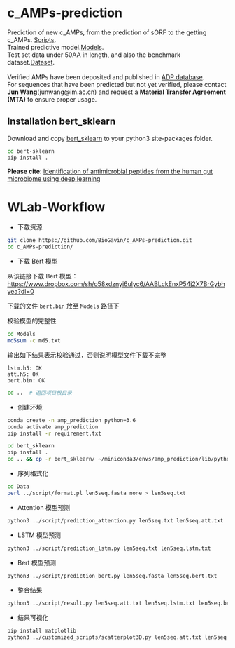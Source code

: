 # c_AMPs-prediction
Prediction of new c_AMPs, from the prediction of sORF to the getting c_AMPs. [Scripts](https://github.com/mayuefine/c_AMPs-prediction/blob/master/c_AMPs-Prediction.md "c_AMPs-Prediction.md").<br>
Trained predictive model.[Models](https://github.com/mayuefine/c_AMPs-prediction/tree/master/Models).<br>
Test set data under 50AA in length, and also the benchmark dataset.[Dataset](https://github.com/mayuefine/c_AMPs-prediction/tree/master/Data).<br>
<br>
Verified AMPs have been deposited and published in [ADP database](https://aps.unmc.edu/).<br>
For sequences that have been predicted but not yet verified, please contact **Jun Wang**(junwang\@im.ac.cn) and request a **Material Transfer Agreement (MTA)** to ensure proper usage.<br>

## Installation bert_sklearn
Download and copy [bert_sklearn](https://github.com/mayuefine/c_AMPs-prediction/tree/master/bert_sklearn) to your python3 site-packages folder.<br>
```bash
cd bert-sklearn
pip install .
```
**Please cite**: [Identification of antimicrobial peptides from the human gut microbiome using deep learning](https://www.nature.com/articles/s41587-022-01226-0)



# WLab-Workflow

- 下载资源

```bash
git clone https://github.com/BioGavin/c_AMPs-prediction.git
cd c_AMPs-prediction/
```

- 下载 Bert 模型

从该链接下载 Bert 模型：https://www.dropbox.com/sh/o58xdznyi6ulyc6/AABLckEnxP54j2X7BrGybhyea?dl=0

下载的文件 `bert.bin` 放至 `Models` 路径下

校验模型的完整性

```bash
cd Models
md5sum -c md5.txt
```

输出如下结果表示校验通过，否则说明模型文件下载不完整

```
lstm.h5: OK
att.h5: OK
bert.bin: OK
```

```bash
cd ..  # 返回项目根目录
```

- 创建环境

```bash
conda create -n amp_prediction python=3.6
conda activate amp_prediction
pip install -r requirement.txt

cd bert_sklearn
pip install .
cd .. && cp -r bert_sklearn/ ~/miniconda3/envs/amp_prediction/lib/python3.6/site-packages/
```



- 序列格式化

```bash
cd Data
perl ../script/format.pl len5seq.fasta none > len5seq.txt
```

- Attention 模型预测

```bash
python3 ../script/prediction_attention.py len5seq.txt len5seq.att.txt
```

- LSTM 模型预测

```bash
python3 ../script/prediction_lstm.py len5seq.txt len5seq.lstm.txt
```

- Bert 模型预测

```bash
python3 ../script/prediction_bert.py len5seq.fasta len5seq.bert.txt
```

- 整合结果

```bash
python3 ../script/result.py len5seq.att.txt len5seq.lstm.txt len5seq.bert.txt len5seq.fasta len5seq.result.tsv
```

- 结果可视化

```bash
pip install matplotlib
python3 ../customized_scripts/scatterplot3D.py len5seq.att.txt len5seq.lstm.txt len5seq.bert.txt fig.svg
```

